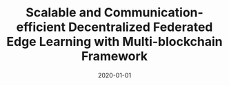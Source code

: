 ---
title: "Scalable and Communication-efficient Decentralized Federated Edge Learning with Multi-blockchain Framework"
authors:
- Jiawen Kang
- Zehui Xiong
- Chunxiao Jiang
- Yi Liu+
- Song Guo
- Yang Zhang
- Dusit Niyato
- Cyril Leung
- Chunyan Miao
date: "2020-01-01"
doi: ""


# Publication type.
# Legend: 0 = Uncategorized; 1 = Conference paper; 2 = Journal article;
# 3 = Preprint / Working Paper; 4 = Report; 5 = Book; 6 = Book section;
# 7 = Thesis; 8 = Patent
publication_types: ["1"]

# Publication name and optional abbreviated publication name.
publication: In *International Conference on Blockchain and Trustworthy Systems*
publication_short: In *BlockSys*

# links:
# - name: Custom Link
#   url: http://example.org
url_pdf: https://link.springer.com/content/pdf/10.1007%2F978-981-15-9213-3.pdf
# url_code: '#'
# url_dataset: '#'
# url_poster: '#'
# url_project: ''
# url_slides: ''
# url_video: '#'

# Featured image
# To use, add an image named `featured.jpg/png` to your page's folder. 
# image:
#   caption: 'Image credit: [**Unsplash**](https://unsplash.com/photos/pLCdAaMFLTE)'
#   focal_point: ""
#   preview_only: false

# Associated Projects (optional).
#   Associate this publication with one or more of your projects.
#   Simply enter your project's folder or file name without extension.
#   E.g. `internal-project` references `content/project/internal-project/index.md`.
#   Otherwise, set `projects: []`.
projects: []
---